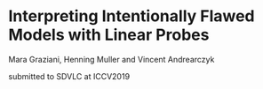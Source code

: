 # Interpreting Intentionally Flawed Models with Linear Probes
Mara Graziani, Henning Muller and Vincent Andrearczyk 

submitted to SDVLC at ICCV2019

